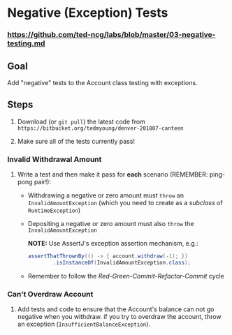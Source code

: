 # Negative (Exception) Tests

### https://github.com/ted-ncg/labs/blob/master/03-negative-testing.md

## Goal

Add "negative" tests to the Account class testing with exceptions.

## Steps

1. Download (or `git pull`) the latest code from `https://bitbucket.org/tedmyoung/denver-201807-canteen`

1. Make sure all of the tests currently pass!

### Invalid Withdrawal Amount

1. Write a test and then make it pass for **each** scenario (REMEMBER: ping-pong pair!): 

    * Withdrawing a negative or zero amount must `throw` an `InvalidAmountException` (which you need to create as a *subclass* of `RuntimeException`)
   
    * Depositing a negative or zero amount must also `throw` the `InvalidAmountException`

      **NOTE:** Use AssertJ's exception assertion mechanism, e.g.:
    
      ```java
      assertThatThrownBy(() -> { account.withdraw(-1); })
              .isInstanceOf(InvalidAmountException.class);
      ```

    * Remember to follow the *Red-Green-Commit-Refactor-Commit* cycle

### Can't Overdraw Account

1. Add tests and code to ensure that the Account's balance can not go negative when you withdraw. 
   if you try to overdraw the account, throw an exception (`InsufficientBalanceException`).
